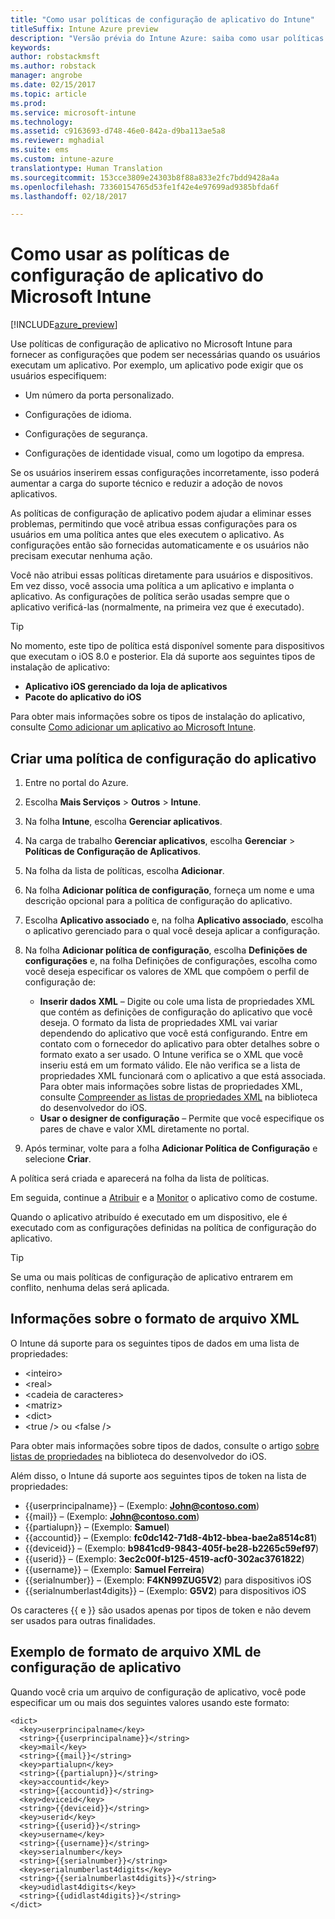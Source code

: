 ```yaml
---
title: "Como usar políticas de configuração de aplicativo do Intune"
titleSuffix: Intune Azure preview
description: "Versão prévia do Intune Azure: saiba como usar políticas de configuração de aplicativo para fornecer dados de configuração para um aplicativo iOS quando ele é executado."
keywords: 
author: robstackmsft
ms.author: robstack
manager: angrobe
ms.date: 02/15/2017
ms.topic: article
ms.prod: 
ms.service: microsoft-intune
ms.technology: 
ms.assetid: c9163693-d748-46e0-842a-d9ba113ae5a8
ms.reviewer: mghadial
ms.suite: ems
ms.custom: intune-azure
translationtype: Human Translation
ms.sourcegitcommit: 153cce3809e24303b8f88a833e2fc7bdd9428a4a
ms.openlocfilehash: 73360154765d53fe1f42e4e97699ad9385bfda6f
ms.lasthandoff: 02/18/2017

---
```


# <a name="how-to-use-microsoft-intune-app-configuration-policies"></a>Como usar as políticas de configuração de aplicativo do Microsoft Intune

[!INCLUDE[azure_preview](../includes/azure_preview.md)]

Use políticas de configuração de aplicativo no Microsoft Intune para fornecer as configurações que podem ser necessárias quando os usuários executam um aplicativo. Por exemplo, um aplicativo pode exigir que os usuários especifiquem:

-   Um número da porta personalizado.

-   Configurações de idioma.

-   Configurações de segurança.

-   Configurações de identidade visual, como um logotipo da empresa.

Se os usuários inserirem essas configurações incorretamente, isso poderá aumentar a carga do suporte técnico e reduzir a adoção de novos aplicativos.

As políticas de configuração de aplicativo podem ajudar a eliminar esses problemas, permitindo que você atribua essas configurações para os usuários em uma política antes que eles executem o aplicativo. As configurações então são fornecidas automaticamente e os usuários não precisam executar nenhuma ação.

Você não atribui essas políticas diretamente para usuários e dispositivos. Em vez disso, você associa uma política a um aplicativo e implanta o aplicativo. As configurações de política serão usadas sempre que o aplicativo verificá-las (normalmente, na primeira vez que é executado).

> [!TIP]
> No momento, este tipo de política está disponível somente para dispositivos que executam o iOS 8.0 e posterior. Ela dá suporte aos seguintes tipos de instalação de aplicativo:
>
> -   **Aplicativo iOS gerenciado da loja de aplicativos**
> -   **Pacote do aplicativo do iOS**
>
> Para obter mais informações sobre os tipos de instalação do aplicativo, consulte [Como adicionar um aplicativo ao Microsoft Intune](/intune-azure/manage-apps/add-apps).

## <a name="create-an-app-configuration-policy"></a>Criar uma política de configuração do aplicativo

1. Entre no portal do Azure.
2. Escolha **Mais Serviços** > **Outros** > **Intune**.
3. Na folha **Intune**, escolha **Gerenciar aplicativos**.
1.  Na carga de trabalho **Gerenciar aplicativos**, escolha **Gerenciar** > **Políticas de Configuração de Aplicativos**.

2.  Na folha da lista de políticas, escolha **Adicionar**.

3.  Na folha **Adicionar política de configuração**, forneça um nome e uma descrição opcional para a política de configuração do aplicativo.
4.  Escolha **Aplicativo associado** e, na folha **Aplicativo associado**, escolha o aplicativo gerenciado para o qual você deseja aplicar a configuração.
5.  Na folha **Adicionar política de configuração**, escolha **Definições de configurações** e, na folha Definições de configurações, escolha como você deseja especificar os valores de XML que compõem o perfil de configuração de:
    - **Inserir dados XML** – Digite ou cole uma lista de propriedades XML que contém as definições de configuração do aplicativo que você deseja. O formato da lista de propriedades XML vai variar dependendo do aplicativo que você está configurando. Entre em contato com o fornecedor do aplicativo para obter detalhes sobre o formato exato a ser usado.
    O Intune verifica se o XML que você inseriu está em um formato válido. Ele não verifica se a lista de propriedades XML funcionará com o aplicativo a que está associada.
    Para obter mais informações sobre listas de propriedades XML, consulte [Compreender as listas de propriedades XML](https://developer.apple.com/library/ios/documentation/Cocoa/Conceptual/PropertyLists/UnderstandXMLPlist/UnderstandXMLPlist.html) na biblioteca do desenvolvedor do iOS.
    - **Usar o designer de configuração** – Permite que você especifique os pares de chave e valor XML diretamente no portal.
8. Após terminar, volte para a folha **Adicionar Política de Configuração** e selecione **Criar**.

A política será criada e aparecerá na folha da lista de políticas.

Em seguida, continue a [Atribuir](deploy-apps.md) e a [Monitor](monitor-apps.md) o aplicativo como de costume.

Quando o aplicativo atribuído é executado em um dispositivo, ele é executado com as configurações definidas na política de configuração do aplicativo.

> [!TIP]
> Se uma ou mais políticas de configuração de aplicativo entrarem em conflito, nenhuma delas será aplicada.

## <a name="information-about-the-xml-file-format"></a>Informações sobre o formato de arquivo XML

O Intune dá suporte para os seguintes tipos de dados em uma lista de propriedades:

- &lt;inteiro&gt;
- &lt;real&gt;
- &lt;cadeia de caracteres&gt;
- &lt;matriz&gt;
- &lt;dict&gt;
- &lt;true /&gt; ou &lt;false /&gt;

Para obter mais informações sobre tipos de dados, consulte o artigo [sobre listas de propriedades](https://developer.apple.com/library/ios/documentation/Cocoa/Conceptual/PropertyLists/AboutPropertyLists/AboutPropertyLists.html) na biblioteca do desenvolvedor do iOS.

Além disso, o Intune dá suporte aos seguintes tipos de token na lista de propriedades:
- \{\{userprincipalname\}\} – (Exemplo: **John@contoso.com**)
- \{\{mail\}\} – (Exemplo: **John@contoso.com**)
- \{\{partialupn\}\} – (Exemplo: **Samuel**)
- \{\{accountid\}\} – (Exemplo: **fc0dc142-71d8-4b12-bbea-bae2a8514c81**)
- \{\{deviceid\}\} – (Exemplo: **b9841cd9-9843-405f-be28-b2265c59ef97**)
- \{\{userid\}\} – (Exemplo: **3ec2c00f-b125-4519-acf0-302ac3761822**)
- \{\{username\}\} – (Exemplo: **Samuel Ferreira**)
- \{\{serialnumber\}\} – (Exemplo: **F4KN99ZUG5V2**) para dispositivos iOS
- \{\{serialnumberlast4digits\}\} – (Exemplo: **G5V2**) para dispositivos iOS

Os caracteres \{\{ e \}\} são usados apenas por tipos de token e não devem ser usados para outras finalidades.





## <a name="example-format-for-an-app-configuration-xml-file"></a>Exemplo de formato de arquivo XML de configuração de aplicativo

Quando você cria um arquivo de configuração de aplicativo, você pode especificar um ou mais dos seguintes valores usando este formato:

```
<dict>
  <key>userprincipalname</key>
  <string>{{userprincipalname}}</string>
  <key>mail</key>
  <string>{{mail}}</string>
  <key>partialupn</key>
  <string>{{partialupn}}</string>
  <key>accountid</key>
  <string>{{accountid}}</string>
  <key>deviceid</key>
  <string>{{deviceid}}</string>
  <key>userid</key>
  <string>{{userid}}</string>
  <key>username</key>
  <string>{{username}}</string>
  <key>serialnumber</key>
  <string>{{serialnumber}}</string>
  <key>serialnumberlast4digits</key>
  <string>{{serialnumberlast4digits}}</string>
  <key>udidlast4digits</key>
  <string>{{udidlast4digits}}</string>
</dict>

```

